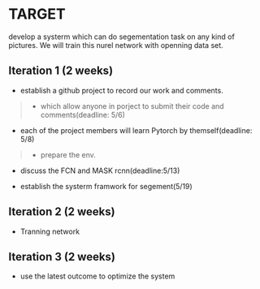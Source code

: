 # TARGET
develop a systerm which can do segementation task on any kind of pictures. We will train this nurel network with openning data set.

## Iteration 1 (2 weeks)
* establish a github project to record our work and comments.
 >- which allow anyone in porject to submit their code and comments(deadline: 5/6)

* each of the project members will learn Pytorch by themself(deadline: 5/8)
 >- prepare the env.

* discuss the FCN and MASK rcnn(deadline:5/13)

* establish the systerm framwork for segement(5/19)


## Iteration 2 (2 weeks)
* Tranning network

## Iteration 3 (2 weeks)
* use the latest outcome to optimize the system